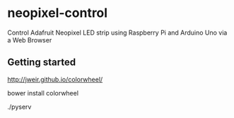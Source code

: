 # neopixel-control
Control Adafruit Neopixel LED strip using Raspberry Pi and Arduino Uno via a Web Browser

## Getting started

http://jweir.github.io/colorwheel/

bower install colorwheel

./pyserv
